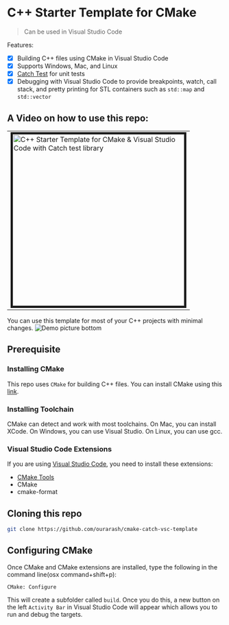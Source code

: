 # C++ Starter Template for CMake

> Can be used in Visual Studio Code

Features:

- [x] Building C++ files using CMake in Visual Studio Code
- [x] Supports Windows, Mac, and Linux
- [x] [Catch Test](https://github.com/catchorg/Catch2) for unit tests
- [x] Debugging with Visual Studio Code to provide breakpoints, watch, call stack, and pretty printing for STL containers such as `std::map` and `std::vector`

## A Video on how to use this repo:

<table><tr><td>

<a href="https://youtu.be/OXwsD37qHPY">
<img border="5" alt="C++ Starter Template for CMake & Visual Studio Code with Catch test library" src="https://raw.githubusercontent.com/ourarash/cmake-catch-vsc-template/master/play.png" width="400">
</a>
</td></tr></table>


You can use this template for most of your C++ projects with minimal changes.
![Demo picture bottom](https://raw.githubusercontent.com/ourarash/cmake-catch-vsc-template/master/screenshot.gif)


## Prerequisite

### Installing CMake

This repo uses `CMake` for building C++ files.
You can install CMake using this [link](https://cmake.org/download/).

### Installing Toolchain

CMake can detect and work with most toolchains. On Mac, you can install XCode. On Windows, you can use Visual Studio. On Linux, you can use gcc.

### Visual Studio Code Extensions
If you are using [Visual Studio Code](https://code.visualstudio.com/), you need to install these extensions:
- [CMake Tools](https://marketplace.visualstudio.com/items?itemName=ms-vscode.cmake-tools)
- CMake
- cmake-format


## Cloning this repo

```bash
git clone https://github.com/ourarash/cmake-catch-vsc-template
```

## Configuring CMake
Once CMake and CMake extensions are installed, type the following in the command line(osx command+shift+p):

`CMake: Configure`

This will create a subfolder called `build`. Once you do this, a new button on the left `Activity Bar` in Visual Studio Code will appear which allows you to run and debug the targets.
